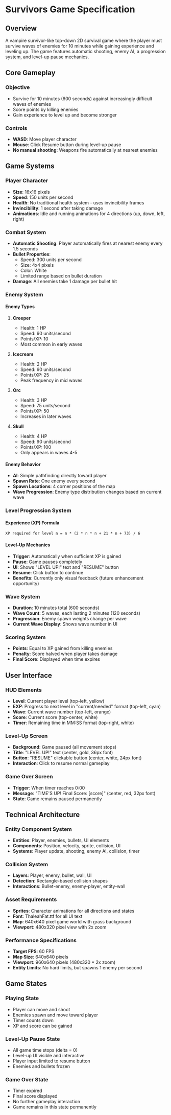# Survivors Game Specification

## Overview
A vampire survivor-like top-down 2D survival game where the player must survive waves of enemies for 10 minutes while gaining experience and leveling up. The game features automatic shooting, enemy AI, a progression system, and level-up pause mechanics.

## Core Gameplay

### Objective
- Survive for 10 minutes (600 seconds) against increasingly difficult waves of enemies
- Score points by killing enemies
- Gain experience to level up and become stronger

### Controls
- **WASD**: Move player character
- **Mouse**: Click Resume button during level-up pause
- **No manual shooting**: Weapons fire automatically at nearest enemies

## Game Systems

### Player Character
- **Size**: 16x16 pixels
- **Speed**: 150 units per second
- **Health**: No traditional health system - uses invincibility frames
- **Invincibility**: 1 second after taking damage
- **Animations**: Idle and running animations for 4 directions (up, down, left, right)

### Combat System
- **Automatic Shooting**: Player automatically fires at nearest enemy every 1.5 seconds
- **Bullet Properties**:
  - Speed: 300 units per second
  - Size: 4x4 pixels
  - Color: White
  - Limited range based on bullet duration
- **Damage**: All enemies take 1 damage per bullet hit

### Enemy System

#### Enemy Types
1. **Creeper**
   - Health: 1 HP
   - Speed: 60 units/second
   - Points/XP: 10
   - Most common in early waves

2. **Icecream**
   - Health: 2 HP
   - Speed: 60 units/second
   - Points/XP: 25
   - Peak frequency in mid waves

3. **Orc**
   - Health: 3 HP
   - Speed: 75 units/second
   - Points/XP: 50
   - Increases in later waves

4. **Skull**
   - Health: 4 HP
   - Speed: 90 units/second
   - Points/XP: 100
   - Only appears in waves 4-5

#### Enemy Behavior
- **AI**: Simple pathfinding directly toward player
- **Spawn Rate**: One enemy every second
- **Spawn Locations**: 4 corner positions of the map
- **Wave Progression**: Enemy type distribution changes based on current wave

### Level Progression System

#### Experience (XP) Formula
```
XP required for level n = n * (2 * n * n + 21 * n + 73) / 6
```

#### Level-Up Mechanics
- **Trigger**: Automatically when sufficient XP is gained
- **Pause**: Game pauses completely
- **UI**: Shows "LEVEL UP!" text and "RESUME" button
- **Resume**: Click button to continue 
- **Benefits**: Currently only visual feedback (future enhancement opportunity)

### Wave System
- **Duration**: 10 minutes total (600 seconds)
- **Wave Count**: 5 waves, each lasting 2 minutes (120 seconds)
- **Progression**: Enemy spawn weights change per wave
- **Current Wave Display**: Shows wave number in UI

### Scoring System
- **Points**: Equal to XP gained from killing enemies
- **Penalty**: Score halved when player takes damage
- **Final Score**: Displayed when time expires

## User Interface

### HUD Elements
- **Level**: Current player level (top-left, yellow)
- **EXP**: Progress to next level in "current/needed" format (top-left, cyan)
- **Wave**: Current wave number (top-left, orange)
- **Score**: Current score (top-center, white)
- **Timer**: Remaining time in MM:SS format (top-right, white)

### Level-Up Screen
- **Background**: Game paused (all movement stops)
- **Title**: "LEVEL UP!" text (center, gold, 36px font)
- **Button**: "RESUME" clickable button (center, white, 24px font)
- **Interaction**: Click to resume normal gameplay

### Game Over Screen
- **Trigger**: When timer reaches 0:00
- **Message**: "TIME'S UP! Final Score: [score]" (center, red, 32px font)
- **State**: Game remains paused permanently

## Technical Architecture

### Entity Component System
- **Entities**: Player, enemies, bullets, UI elements
- **Components**: Position, velocity, sprite, collision, UI
- **Systems**: Player update, shooting, enemy AI, collision, timer

### Collision System
- **Layers**: Player, enemy, bullet, wall, UI
- **Detection**: Rectangle-based collision shapes
- **Interactions**: Bullet-enemy, enemy-player, entity-wall

### Asset Requirements
- **Sprites**: Character animations for all directions and states
- **Font**: ThaleahFat.ttf for all UI text
- **Map**: 640x640 pixel game world with grass background
- **Viewport**: 480x320 pixel view with 2x zoom

### Performance Specifications
- **Target FPS**: 60 FPS
- **Map Size**: 640x640 pixels
- **Viewport**: 960x640 pixels (480x320 * 2x zoom)
- **Entity Limits**: No hard limits, but spawns 1 enemy per second

## Game States

### Playing State
- Player can move and shoot
- Enemies spawn and move toward player
- Timer counts down
- XP and score can be gained

### Level-Up Pause State
- All game time stops (delta = 0)
- Level-up UI visible and interactive
- Player input limited to resume button
- Enemies and bullets frozen

### Game Over State
- Timer expired
- Final score displayed
- No further gameplay interaction
- Game remains in this state permanently
